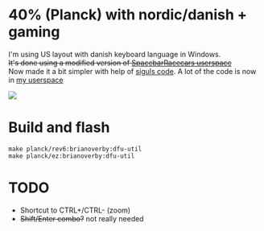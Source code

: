 # 40% (Planck) with nordic/danish + gaming
I'm using US layout with danish keyboard language in Windows.    
~~It's done using a modified version of [SpacebarRacecars userspace](https://github.com/qmk/qmk_firmware/tree/master/users/spacebarracecar)~~    
Now made it a bit simpler with help of [siguls code](https://github.com/qmk/qmk_firmware/tree/master/users/sigul). A lot of the code is now in [my userspace](https://github.com/brianoverby/qmk_firmware/tree/master/users/brianoverby)


![](http://brianoverby.dk/files/keymap_planck.png)

# Build and flash
    make planck/rev6:brianoverby:dfu-util
    make planck/ez:brianoverby:dfu-util

# TODO
- Shortcut to CTRL+/CTRL- (zoom)
- ~~Shift/Enter combo?~~ not really needed
